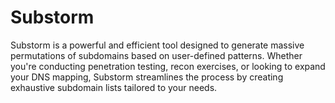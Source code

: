 # Substorm
Substorm is a powerful and efficient tool designed to generate massive permutations of subdomains based on user-defined patterns. Whether you're conducting penetration testing, recon exercises, or looking to expand your DNS mapping, Substorm streamlines the process by creating exhaustive subdomain lists tailored to your needs.
